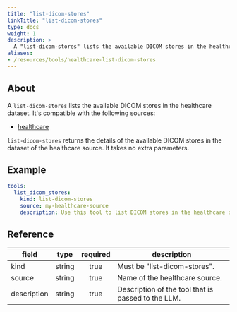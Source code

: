 ```yaml
---
title: "list-dicom-stores"
linkTitle: "list-dicom-stores"
type: docs
weight: 1
description: >
  A "list-dicom-stores" lists the available DICOM stores in the healthcare dataset.
aliases:
- /resources/tools/healthcare-list-dicom-stores
---
```


## About

A `list-dicom-stores` lists the available DICOM stores in the healthcare dataset.
It's compatible with the following sources:

- [healthcare](../../sources/healthcare.md)

`list-dicom-stores` returns the details of the available DICOM stores in the
dataset of the healthcare source. It takes no extra parameters.

## Example

```yaml
tools:
  list_dicom_stores:
    kind: list-dicom-stores
    source: my-healthcare-source
    description: Use this tool to list DICOM stores in the healthcare dataset.
```

## Reference

| **field**   |                  **type**                  | **required** | **description**                                    |
|-------------|:------------------------------------------:|:------------:|----------------------------------------------------|
| kind        |                   string                   |     true     | Must be "list-dicom-stores".                       |
| source      |                   string                   |     true     | Name of the healthcare source.                     |
| description |                   string                   |     true     | Description of the tool that is passed to the LLM. |
